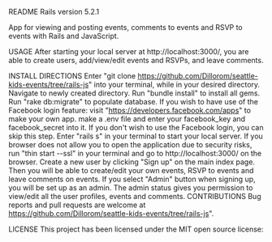 README
Rails version 5.2.1

App for viewing and posting events, comments to events and RSVP to events with Rails and JavaScript.

USAGE
After starting your local server at http://localhost:3000/, you are able to create users, add/view/edit events and RSVPs, and leave comments.

INSTALL DIRECTIONS
Enter "git clone https://github.com/Dillorom/seattle-kids-events/tree/rails-js" into your terminal, while in your desired directory.
Navigate to newly created directory.
Run "bundle install" to install all gems.
Run "rake db:migrate" to populate database.
If you wish to have use of the Facebook login feature: visit "https://developers.facebook.com/apps" to make your own app. make a .env file and enter your facebook_key and facebook_secret into it. If you don't wish to use the Facebook login, you can skip this step.
Enter "rails s" in your terminal to start your local server. If you browser does not allow you to open the application due to security risks, run "thin start --ssl" in your terminal and go to http://localhost:3000/ on the browser.
Create a new user by clicking "Sign up" on the main index page. Then you will be able to create/edit your own events, RSVP to events and leave comments on events.
If you select "Admin" button when signing up, you will be set up as an admin. The admin status gives you permission to view/edit all the user profiles, events and comments. 
CONTRIBUTIONS
Bug reports and pull requests are welcome at https://github.com/Dillorom/seattle-kids-events/tree/rails-js".

LICENSE
This project has been licensed under the MIT open source license: 